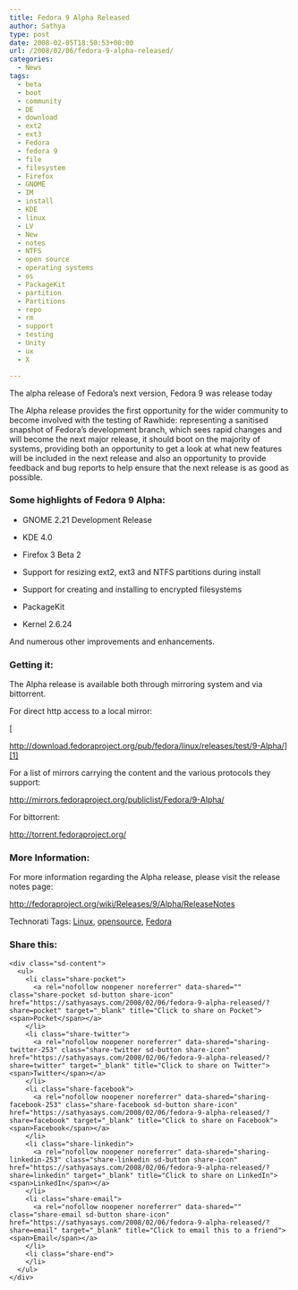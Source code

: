 ```yaml
---
title: Fedora 9 Alpha Released
author: Sathya
type: post
date: 2008-02-05T18:50:53+00:00
url: /2008/02/06/fedora-9-alpha-released/
categories:
  - News
tags:
  - beta
  - boot
  - community
  - DE
  - download
  - ext2
  - ext3
  - Fedora
  - fedora 9
  - file
  - filesystem
  - Firefox
  - GNOME
  - IM
  - install
  - KDE
  - linux
  - LV
  - New
  - notes
  - NTFS
  - open source
  - operating systems
  - os
  - PackageKit
  - partition
  - Partitions
  - repo
  - rm
  - support
  - testing
  - Unity
  - ux
  - X

---
```

The alpha release of Fedora&#8217;s next version, Fedora 9 was release today

The Alpha release provides the first opportunity for the wider community to become involved with the testing of Rawhide: representing a sanitised snapshot of Fedora&#8217;s development branch, which sees rapid changes and will become the next major release, it should boot on the majority of systems, providing both an opportunity to get a look at what new features will be included in the next release and also an opportunity to provide feedback and bug reports to help ensure that the next release is as good as possible.

### Some highlights of Fedora 9 Alpha:

* GNOME 2.21 Development Release
  
* KDE 4.0
  
* Firefox 3 Beta 2
  
* Support for resizing ext2, ext3 and NTFS partitions during install
  
* Support for creating and installing to encrypted filesystems
  
* PackageKit
  
* Kernel 2.6.24

And numerous other improvements and enhancements.

### Getting it:

The Alpha release is available both through mirroring system and via bittorrent.

For direct http access to a local mirror:
  
[
  
http://download.fedoraproject.org/pub/fedora/linux/releases/test/9-Alpha/][1]

For a list of mirrors carrying the content and the various protocols they support:

<http://mirrors.fedoraproject.org/publiclist/Fedora/9-Alpha/>

For bittorrent:

<http://torrent.fedoraproject.org/>

### More Information:

For more information regarding the Alpha release, please visit the release notes page:

<http://fedoraproject.org/wiki/Releases/9/Alpha/ReleaseNotes>

Technorati Tags: <a href="http://technorati.com/tag/Linux" class="performancingtags" rel="tag">Linux</a>, <a href="http://technorati.com/tag/opensource" class="performancingtags" rel="tag">opensource</a>, <a href="http://technorati.com/tag/Fedora" class="performancingtags" rel="tag">Fedora</a>

<div class="sharedaddy sd-sharing-enabled">
  <div class="robots-nocontent sd-block sd-social sd-social-icon-text sd-sharing">
    <h3 class="sd-title">
      Share this:
    </h3>
    
    <div class="sd-content">
      <ul>
        <li class="share-pocket">
          <a rel="nofollow noopener noreferrer" data-shared="" class="share-pocket sd-button share-icon" href="https://sathyasays.com/2008/02/06/fedora-9-alpha-released/?share=pocket" target="_blank" title="Click to share on Pocket"><span>Pocket</span></a>
        </li>
        <li class="share-twitter">
          <a rel="nofollow noopener noreferrer" data-shared="sharing-twitter-253" class="share-twitter sd-button share-icon" href="https://sathyasays.com/2008/02/06/fedora-9-alpha-released/?share=twitter" target="_blank" title="Click to share on Twitter"><span>Twitter</span></a>
        </li>
        <li class="share-facebook">
          <a rel="nofollow noopener noreferrer" data-shared="sharing-facebook-253" class="share-facebook sd-button share-icon" href="https://sathyasays.com/2008/02/06/fedora-9-alpha-released/?share=facebook" target="_blank" title="Click to share on Facebook"><span>Facebook</span></a>
        </li>
        <li class="share-linkedin">
          <a rel="nofollow noopener noreferrer" data-shared="sharing-linkedin-253" class="share-linkedin sd-button share-icon" href="https://sathyasays.com/2008/02/06/fedora-9-alpha-released/?share=linkedin" target="_blank" title="Click to share on LinkedIn"><span>LinkedIn</span></a>
        </li>
        <li class="share-email">
          <a rel="nofollow noopener noreferrer" data-shared="" class="share-email sd-button share-icon" href="https://sathyasays.com/2008/02/06/fedora-9-alpha-released/?share=email" target="_blank" title="Click to email this to a friend"><span>Email</span></a>
        </li>
        <li class="share-end">
        </li>
      </ul>
    </div>
  </div>
</div>

 [1]: http://download.fedoraproject.org/pub/fedora/linux/releases/test/9-Alpha/